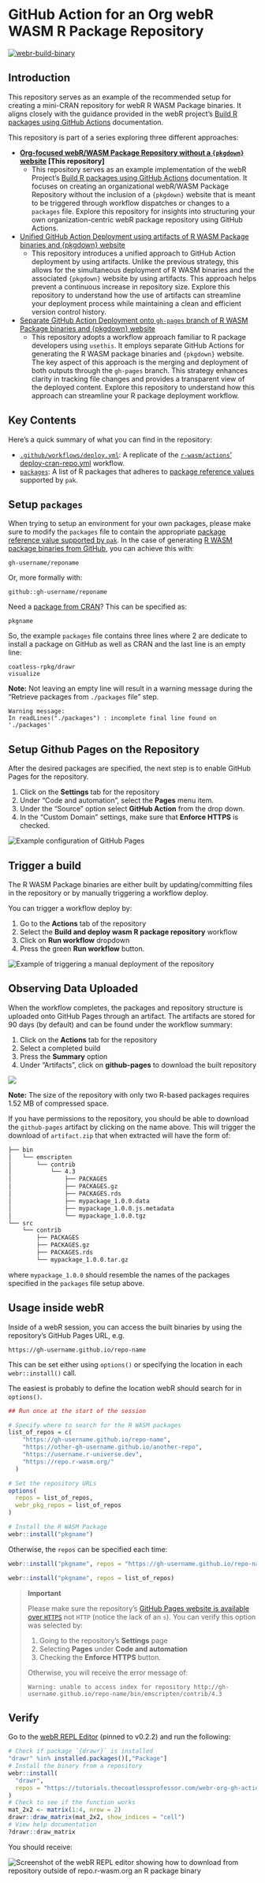 

# GitHub Action for an Org webR WASM R Package Repository

<!-- badges: start -->

[![webr-build-binary](https://github.com/coatless-tutorials/webr-org-gh-action/actions/workflows/deploy.yml/badge.svg)](https://github.com/coatless-tutorials/webr-org-gh-action/actions/workflows/deploy.yml)
<!-- badges: end -->

## Introduction

This repository serves as an example of the recommended setup for
creating a mini-CRAN repository for webR R WASM Package binaries. It
aligns closely with the guidance provided in the webR project’s [Build R
packages using GitHub
Actions](https://r-wasm.github.io/rwasm/articles/github-actions.html)
documentation.

This repository is part of a series exploring three different
approaches:

- **[Org-focused webR/WASM Package Repository without a `{pkgdown}`
  website](https://github.com/coatless-tutorials/webr-org-gh-action)
  \[This repository\]**
  - This repository serves as an example implementation of the webR
    Project’s [Build R packages using GitHub
    Actions](https://r-wasm.github.io/rwasm/articles/github-actions.html)
    documentation. It focuses on creating an organizational webR/WASM
    Package Repository without the inclusion of a `{pkgdown}` website
    that is meant to be triggered through workflow dispatches or changes
    to a `packages` file. Explore this repository for insights into
    structuring your own organization-centric webR package repository
    using GitHub Actions.
- [Unified GitHub Action Deployment using artifacts of R WASM Package
  binaries and {pkgdown}
  website](https://github.com/coatless-tutorials/webr-unified-gh-workflow)
  - This repository introduces a unified approach to GitHub Action
    deployment by using artifacts. Unlike the previous strategy, this
    allows for the simultaneous deployment of R WASM binaries and the
    associated `{pkgdown}` website by using artifacts. This approach
    helps prevent a continuous increase in repository size. Explore this
    repository to understand how the use of artifacts can streamline
    your deployment process while maintaining a clean and efficient
    version control history.
- [Separate GitHub Action Deployment onto `gh-pages` branch of R WASM
  Package binaries and {pkgdown}
  website](https://github.com/coatless-tutorials/webr-github-action-wasm-binaries)
  - This repository adopts a workflow approach familiar to R package
    developers using `usethis`. It employs separate GitHub Actions for
    generating the R WASM package binaries and `{pkgdown}` website. The
    key aspect of this approach is the merging and deployment of both
    outputs through the `gh-pages` branch. This strategy enhances
    clarity in tracking file changes and provides a transparent view of
    the deployed content. Explore this repository to understand how this
    approach can streamline your R package deployment workflow.

## Key Contents

Here’s a quick summary of what you can find in the repository:

- [`.github/workflows/deploy.yml`](.github/workflows/deploy.yml): A
  replicate of the [`r-wasm/actions`’
  deploy-cran-repo.yml](https://github.com/r-wasm/actions/blob/d21bf7da50e539df543bbee973087ec585deaba6/examples/deploy-cran-repo.yml)
  workflow.
- [`packages`](_pkgdown.yml): A list of R packages that adheres to
  [package reference
  values](https://r-lib.github.io/pkgdepends/reference/pkg_refs.html)
  supported by `pak`.

## Setup `packages`

When trying to setup an environment for your own packages, please make
sure to modify the `packages` file to contain the appropriate [package
reference value supported by
`pak`](https://r-lib.github.io/pkgdepends/reference/pkg_refs.html). In
the case of generating [R WASM package binaries from
GitHub](https://r-lib.github.io/pkgdepends/reference/pkg_refs.html#github-packages-github-),
you can achieve this with:

    gh-username/reponame

Or, more formally with:

    github::gh-username/reponame

Need a [package from
CRAN](https://r-lib.github.io/pkgdepends/reference/pkg_refs.html#cran-packages-cran-)?
This can be specified as:

    pkgname

So, the example `packages` file contains three lines where 2 are
dedicate to install a package on GitHub as well as CRAN and the last
line is an empty line:

    coatless-rpkg/drawr
    visualize

**Note:** Not leaving an empty line will result in a warning message
during the “Retrieve packages from `./packages` file” step.

    Warning message:
    In readLines("./packages") : incomplete final line found on './packages'

## Setup Github Pages on the Repository

After the desired packages are specified, the next step is to enable
GitHub Pages for the repository.

1.  Click on the **Settings** tab for the repository
2.  Under “Code and automation”, select the **Pages** menu item.
3.  Under the “Source” option select **GitHub Action** from the drop
    down.
4.  In the “Custom Domain” settings, make sure that **Enforce HTTPS** is
    checked.

![Example configuration of GitHub
Pages](figures/github-pages-configuration-for-org-repository.png)

## Trigger a build

The R WASM Package binaries are either built by updating/committing
files in the repository or by manually triggering a workflow deploy.

You can trigger a workflow deploy by:

1.  Go to the **Actions** tab of the repository
2.  Select the **Build and deploy wasm R package repository** workflow
3.  Click on **Run workflow** dropdown
4.  Press the green **Run workflow** button.

![Example of triggering a manual deployment of the
repository](figures/github-pages-trigger-cran-repo-build.png)

## Observing Data Uploaded

When the workflow completes, the packages and repository structure is
uploaded onto GitHub Pages through an artifact. The artifacts are stored
for 90 days (by default) and can be found under the workflow summary:

1.  Click on the **Actions** tab for the repository
2.  Select a completed build
3.  Press the **Summary** option
4.  Under “Artifacts”, click on **github-pages** to download the built
    repository

![](figures/github-actions-webr-repo-github-pages-artifact.png)

**Note:** The size of the repository with only two R-based packages
requires 1.52 MB of compressed space.

If you have permissions to the repository, you should be able to
download the `github-pages` artifact by clicking on the name above. This
will trigger the download of `artifact.zip` that when extracted will
have the form of:

``` sh
├── bin
│   └── emscripten
│       └── contrib
│           └── 4.3
│               ├── PACKAGES
│               ├── PACKAGES.gz
│               ├── PACKAGES.rds
│               ├── mypackage_1.0.0.data
│               ├── mypackage_1.0.0.js.metadata
│               └── mypackage_1.0.0.tgz
└── src
    └── contrib
        ├── PACKAGES
        ├── PACKAGES.gz
        ├── PACKAGES.rds
        └── mypackage_1.0.0.tar.gz
```

where `mypackage_1.0.0` should resemble the names of the packages
specified in the `packages` file setup above.

## Usage inside webR

Inside of a webR session, you can access the built binaries by using the
repository’s GitHub Pages URL, e.g.

    https://gh-username.github.io/repo-name

This can be set either using `options()` or specifying the location in
each `webr::install()` call.

The easiest is probably to define the location webR should search for in
`options()`.

``` r
## Run once at the start of the session

# Specify where to search for the R WASM packages
list_of_repos = c(
    "https://gh-username.github.io/repo-name", 
    "https://other-gh-username.github.io/another-repo", 
    "https://username.r-universe.dev", 
    "https://repo.r-wasm.org/"
  )

# Set the repository URLs
options(
  repos = list_of_repos,
  webr_pkg_repos = list_of_repos
)

# Install the R WASM Package
webr::install("pkgname")
```

Otherwise, the `repos` can be specified each time:

``` r
webr::install("pkgname", repos = "https://gh-username.github.io/repo-name")

webr::install("pkgname", repos = list_of_repos)
```

<div>

> **Important**
>
> Please make sure the repository’s [GitHub Pages website is available
> over
> `HTTPS`](https://docs.github.com/en/pages/getting-started-with-github-pages/securing-your-github-pages-site-with-https#enforcing-https-for-your-github-pages-site)
> not `HTTP` (notice the lack of an `s`). You can verify this option was
> selected by:
>
> 1.  Going to the repository’s **Settings** page
> 2.  Selecting **Pages** under **Code and automation**
> 3.  Checking the **Enforce HTTPS** button.
>
> Otherwise, you will receive the error message of:
>
>     Warning: unable to access index for repository http://gh-username.github.io/repo-name/bin/emscripten/contrib/4.3

</div>

## Verify

Go to the [webR REPL Editor](https://webr.r-wasm.org/v0.2.2/) (pinned to
v0.2.2) and run the following:

``` r
# Check if package `{drawr}` is installed
"drawr" %in% installed.packages()[,"Package"]
# Install the binary from a repository
webr::install(
  "drawr", 
  repos = "https://tutorials.thecoatlessprofessor.com/webr-org-gh-action/"
)
# Check to see if the function works
mat_2x2 <- matrix(1:4, nrow = 2)
drawr::draw_matrix(mat_2x2, show_indices = "cell")
# View help documentation
?drawr::draw_matrix
```

You should receive:

![Screenshot of the webR REPL editor showing how to download from
repository outside of repo.r-wasm.org an R package
binary](figures/webr-repl-example-workflow.png)
